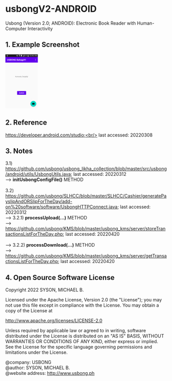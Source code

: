 # usbongV2-ANDROID
Usbong (Version 2.0; ANDROID): Electronic Book Reader with Human-Computer Interactivity 

## 1. Example Screenshot

<img src="https://github.com/usbong/ITAMS/blob/main/Notes/AndroidStudio/androidStudioNotesViaUsbongMachineExampleOutputActualAndroidDeviceEmployeeTaskReduceCompanyExpensesIncreaseCompanyIncome20220308T1046.png" width="20%">

## 2. Reference
https://developer.android.com/studio;<br/>
last accessed: 20220308

## 3. Notes
3.1) https://github.com/usbong/usbong_likha_collection/blob/master/src/usbong/android/utils/UsbongUtils.java; last accessed: 20220312<br/>
--> <b>initUsbongConfigFile()</b> METHOD<br/>
<br/>
3.2) https://github.com/usbong/SLHCC/blob/master/SLHCC/Cashier/generatePayslipAndORSlipForTheDay/add-on%20software/software/UsbongHTTPConnect.java; last accessed: 20220312<br/>
--> 3.2.1) <b>processUpload(...)</b> METHOD<br/>
--> https://github.com/usbong/KMS/blob/master/usbong_kms/server/storeTransactionsListForTheDay.php; last accessed: 20220420<br/>
<br/>
--> 3.2.2) <b>processDownload(...)</b> METHOD<br/>
--> https://github.com/usbong/KMS/blob/master/usbong_kms/server/getTransactionsListForTheDay.php; last accessed: 20220420<br/>

## 4. Open Source Software License
Copyright 2022 SYSON, MICHAEL B.

Licensed under the Apache License, Version 2.0 (the "License"); you may not use this file except in compliance with the License. You may obtain a copy of the License at

   http://www.apache.org/licenses/LICENSE-2.0
  
Unless required by applicable law or agreed to in writing, software distributed under the License is distributed on an "AS IS" BASIS, WITHOUT WARRANTIES OR CONDITIONS OF ANY KIND, either express or implied. See the License for the specific language governing permissions and limitations under the License.

@company: USBONG<br/>
@author: SYSON, MICHAEL B.<br/>
@website address: http://www.usbong.ph<br/>
